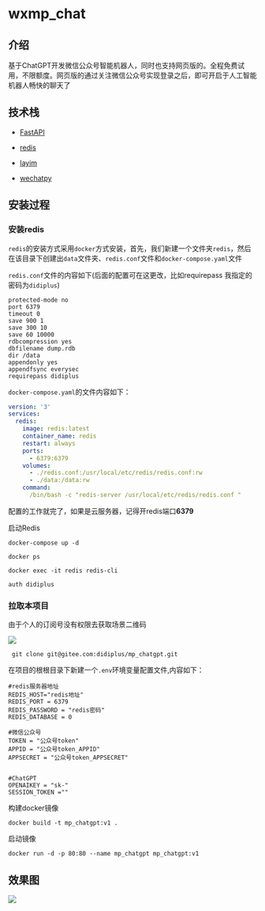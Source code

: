 # wxmp_chat

## 介绍

基于ChatGPT开发微信公众号智能机器人，同时也支持网页版的。全程免费试用，不限额度。网页版的通过关注微信公众号实现登录之后，即可开启于人工智能机器人畅快的聊天了

## 技术栈

- [FastAPI](https://fastapi.tiangolo.com/zh/)

- [redis](https://aioredis.readthedocs.io/en/latest/)

- [layim](http://layui.org.cn/fly/docs/7.html)

- [wechatpy](http://docs.wechatpy.org/zh_CN/stable/)

## 安装过程

### 安装redis

`redis`的安装方式采用`docker`方式安装，首先，我们新建一个文件夹`redis`，然后在该目录下创建出`data`文件夹、`redis.conf`文件和`docker-compose.yaml`文件

`redis.conf`文件的内容如下(后面的配置可在这更改，比如requirepass 我指定的密码为`didiplus`)

```
protected-mode no
port 6379
timeout 0
save 900 1 
save 300 10
save 60 10000
rdbcompression yes
dbfilename dump.rdb
dir /data
appendonly yes
appendfsync everysec
requirepass didiplus
```

`docker-compose.yaml`的文件内容如下：

```yaml
version: '3'
services:
  redis:
    image: redis:latest
    container_name: redis
    restart: always
    ports:
      - 6379:6379
    volumes:
      - ./redis.conf:/usr/local/etc/redis/redis.conf:rw
      - ./data:/data:rw
    command:
      /bin/bash -c "redis-server /usr/local/etc/redis/redis.conf "
```

配置的工作就完了，如果是云服务器，记得开redis端口**6379**

启动Redis

```shell
docker-compose up -d

docker ps

docker exec -it redis redis-cli

auth didiplus
```

### 拉取本项目

由于个人的订阅号没有权限去获取场景二维码

![](https://didiplus.oss-cn-hangzhou.aliyuncs.com/20230226123115.png)

```shell
 git clone git@gitee.com:didiplus/mp_chatgpt.git
```

在项目的根根目录下新建一个`.env`环境变量配置文件,内容如下：

```
#redis服务器地址
REDIS_HOST="redis地址"
REDIS_PORT = 6379
REDIS_PASSWORD = "redis密码"
REDIS_DATABASE = 0

#微信公众号
TOKEN = "公众号token"
APPID = "公众号token_APPID"
APPSECRET = "公众号token_APPSECRET"


#ChatGPT
OPENAIKEY = "sk-"
SESSION_TOKEN =""
```

构建docker镜像

```
docker build -t mp_chatgpt:v1 .
```

启动镜像

```shell
docker run -d -p 80:80 --name mp_chatgpt mp_chatgpt:v1
```

## 效果图

![](https://didiplus.oss-cn-hangzhou.aliyuncs.com/VeryCapture_20230225214104.gif)
